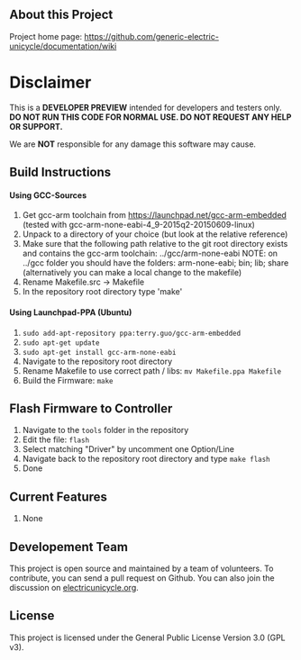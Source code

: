 About this Project
------------------
Project home page: https://github.com/generic-electric-unicycle/documentation/wiki

Disclaimer
==========

This is a **DEVELOPER PREVIEW** intended for developers and testers only.
**DO NOT RUN THIS CODE FOR NORMAL USE. DO NOT REQUEST ANY HELP OR SUPPORT.**

We are **NOT** responsible for any damage this software may cause. 

Build Instructions
-------------------------
#### Using GCC-Sources

1. Get gcc-arm toolchain from https://launchpad.net/gcc-arm-embedded
   (tested with gcc-arm-none-eabi-4_9-2015q2-20150609-linux)
2. Unpack to a directory of your choice (but look at the relative reference)
3. Make sure that the following path relative to the git root directory
   exists and contains the gcc-arm toolchain:
   ../gcc/arm-none-eabi
   NOTE: on ../gcc folder you should have the folders: arm-none-eabi; bin; lib; share
   (alternatively you can make a local change to the makefile)
4. Rename Makefile.src -> Makefile
5. In the repository root directory type 'make'



#### Using Launchpad-PPA (Ubuntu)

1. `sudo add-apt-repository ppa:terry.guo/gcc-arm-embedded`
2. `sudo apt-get update`
3. `sudo apt-get install gcc-arm-none-eabi`
4. Navigate to the repository root directory
5. Rename Makefile to use correct path / libs: `mv Makefile.ppa Makefile`
6. Build the Firmware: `make`


Flash Firmware to Controller
----------------------------
1. Navigate to the `tools` folder in the repository
2. Edit the file: `flash`
3. Select matching "Driver" by uncomment one Option/Line
4. Navigate back to the repository root directory and type `make flash`
5. Done


Current Features
----------------
1. None


Developement Team
-----------------
This project is open source and maintained by a team of volunteers.
To contribute, you can send a pull request on Github. You can also join the discussion on [electricunicycle.org](http://forum.electricunicycle.org/topic/1109-firmware).


License
-------
This project is licensed under the General Public License Version 3.0 (GPL v3).
